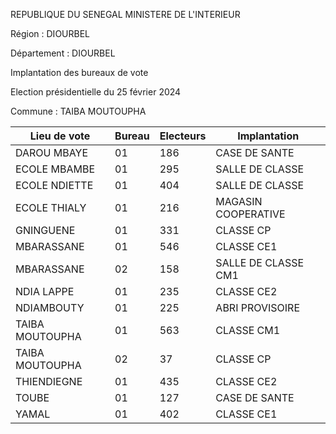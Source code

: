 REPUBLIQUE DU SENEGAL MINISTERE DE L'INTERIEUR

Région : DIOURBEL

Département : DIOURBEL

Implantation des bureaux de vote

Election présidentielle du 25 février 2024

Commune : TAIBA MOUTOUPHA

| Lieu de vote | Bureau | Electeurs | Implantation |
| - | - | - | - |
| DAROU MBAYE | 01 | 186 | CASE DE SANTE |
| ECOLE MBAMBE | 01 | 295 | SALLE DE CLASSE |
| ECOLE NDIETTE | 01 | 404 | SALLE DE CLASSE |
| ECOLE THIALY | 01 | 216 | MAGASIN COOPERATIVE |
| GNINGUENE | 01 | 331 | CLASSE CP |
| MBARASSANE | 01 | 546 | CLASSE CE1 |
| MBARASSANE | 02 | 158 | SALLE DE CLASSE CM1 |
| NDIA LAPPE | 01 | 235 | CLASSE CE2 |
| NDIAMBOUTY | 01 | 225 | ABRI PROVISOIRE |
| TAIBA MOUTOUPHA | 01 | 563 | CLASSE CM1 |
| TAIBA MOUTOUPHA | 02 | 37 | CLASSE CP |
| THIENDIEGNE | 01 | 435 | CLASSE CE2 |
| TOUBE | 01 | 127 | CASE DE SANTE |
| YAMAL | 01 | 402 | CLASSE CE1 |

<!-- PageNumber="12/15" -->
